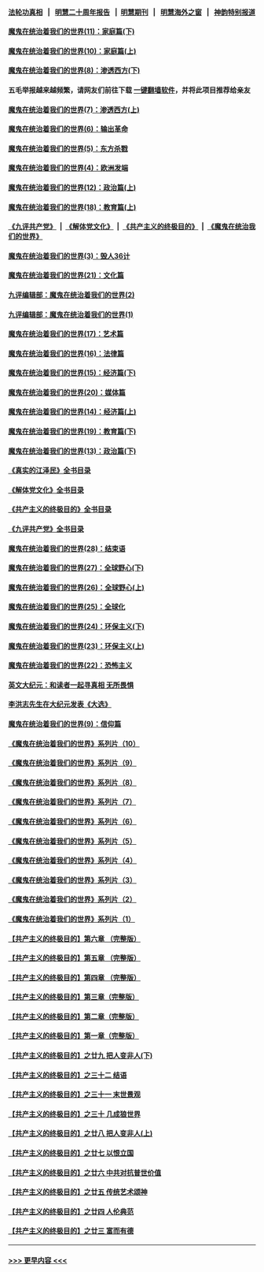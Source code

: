 #### [法轮功真相](https://github.com/gfw-breaker/truth/blob/master/README.md?t=0) &nbsp;&nbsp;|&nbsp;&nbsp; [明慧二十周年报告](https://github.com/gfw-breaker/mh-reports/blob/master/README.md?t=0) &nbsp;&nbsp;|&nbsp;&nbsp;[明慧期刊](https://github.com/gfw-breaker/mh-qikan) &nbsp;&nbsp;|&nbsp;&nbsp; [明慧海外之窗](https://github.com/gfw-breaker/mh-news/blob/master/README.md?t=0) &nbsp;&nbsp;|&nbsp;&nbsp; [神韵特别报道](https://github.com/gfw-breaker/mh-news/blob/master/shenyun.md?t=0)
#### [魔鬼在统治着我们的世界(11)：家庭篇(下)](../pages/nsc422/n10440961.md?t=11212001) 
#### [魔鬼在统治着我们的世界(10)：家庭篇(上)](../pages/nsc422/n10435448.md?t=11212001) 
#### [魔鬼在统治着我们的世界(8)：渗透西方(下)](../pages/nsc422/n10429603.md?t=11212001) 
#### 五毛举报越来越频繁，请网友们前往下载 [一键翻墙软件](https://github.com/gfw-breaker/ssr-accounts)，并将此项目推荐给亲友
#### [魔鬼在统治着我们的世界(7)：渗透西方(上)](../pages/nsc422/n10426013.md?t=11212001) 
#### [魔鬼在统治着我们的世界(6)：输出革命](../pages/nsc422/n10421536.md?t=11212001) 
#### [魔鬼在统治着我们的世界(5)：东方杀戮](../pages/nsc422/n10417707.md?t=11212001) 
#### [魔鬼在统治着我们的世界(4)：欧洲发端](../pages/nsc422/n10414890.md?t=11212001) 
#### [魔鬼在统治着我们的世界(12)：政治篇(上)](../pages/nsc422/n10444576.md?t=11212001) 
#### [魔鬼在统治着我们的世界(18)：教育篇(上)](../pages/nsc422/n10526970.md?t=11212001) 
#### [《九评共产党》](https://github.com/begood0513/9ping.md/blob/master/README.md) &nbsp;|&nbsp; [《解体党文化》](../../../../jtdwh.md/blob/master/README.md)  &nbsp;|&nbsp; [《共产主义的终极目的》](../../../../gczydzjmd.md/blob/master/README.md) &nbsp;|&nbsp; [《魔鬼在统治我们的世界》](../../../../mgztzwmdsj.md/blob/master/README.md) 
#### [魔鬼在统治着我们的世界(3)：毁人36计](../pages/nsc422/n10411583.md?t=11212001) 
#### [魔鬼在统治着我们的世界(21)：文化篇](../pages/nsc422/n10597706.md?t=11212001) 
#### [九评编辑部：魔鬼在统治着我们的世界(2)](../pages/nsc422/n10410036.md?t=11212001) 
#### [九评编辑部：魔鬼在统治着我们的世界(1)](../pages/nsc422/n10406825.md?t=11212001) 
#### [魔鬼在统治着我们的世界(17)：艺术篇](../pages/nsc422/n10499093.md?t=11212001) 
#### [魔鬼在统治着我们的世界(16)：法律篇](../pages/nsc422/n10485969.md?t=11212001) 
#### [魔鬼在统治着我们的世界(15)：经济篇(下)](../pages/nsc422/n10469975.md?t=11212001) 
#### [魔鬼在统治着我们的世界(20)：媒体篇](../pages/nsc422/n10586579.md?t=11212001) 
#### [魔鬼在统治着我们的世界(14)：经济篇(上)](../pages/nsc422/n10457370.md?t=11212001) 
#### [魔鬼在统治着我们的世界(19)：教育篇(下)](../pages/nsc422/n10564808.md?t=11212001) 
#### [魔鬼在统治着我们的世界(13)：政治篇(下)](../pages/nsc422/n10448270.md?t=11212001) 
#### [《真实的江泽民》全书目录](../pages/nsc422/n13721399.md?t=11212001) 
#### [《解体党文化》全书目录](../pages/nsc422/n13721157.md?t=11212001) 
#### [《共产主义的终极目的》全书目录](../pages/nsc422/n13721048.md?t=11212001) 
#### [《九评共产党》全书目录](../pages/nsc422/n13708085.md?t=11212001) 
#### [魔鬼在统治着我们的世界(28)：结束语](../pages/nsc422/n10936246.md?t=11212001) 
#### [魔鬼在统治着我们的世界(27)：全球野心(下)](../pages/nsc422/n10928319.md?t=11212001) 
#### [魔鬼在统治着我们的世界(26)：全球野心(上)](../pages/nsc422/n10900318.md?t=11212001) 
#### [魔鬼在统治着我们的世界(25)：全球化](../pages/nsc422/n10788205.md?t=11212001) 
#### [魔鬼在统治着我们的世界(24)：环保主义(下)](../pages/nsc422/n10695307.md?t=11212001) 
#### [魔鬼在统治着我们的世界(23)：环保主义(上)](../pages/nsc422/n10688613.md?t=11212001) 
#### [魔鬼在统治着我们的世界(22)：恐怖主义](../pages/nsc422/n10614727.md?t=11212001) 
#### [英文大纪元：和读者一起寻真相 无所畏惧](../pages/nsc422/n12542027.md?t=11212001) 
#### [李洪志先生在大纪元发表《大选》](../pages/nsc422/n12534746.md?t=11212001) 
#### [魔鬼在统治着我们的世界(9)：信仰篇](../pages/nsc422/n10432159.md?t=11212001) 
#### [《魔鬼在统治着我们的世界》系列片（10）](../pages/nsc422/n12292670.md?t=11212001) 
#### [《魔鬼在统治着我们的世界》系列片（9）](../pages/nsc422/n12290859.md?t=11212001) 
#### [《魔鬼在统治着我们的世界》系列片（8）](../pages/nsc422/n12287445.md?t=11212001) 
#### [《魔鬼在统治着我们的世界》系列片（7）](../pages/nsc422/n12283425.md?t=11212001) 
#### [《魔鬼在统治着我们的世界》系列片（6）](../pages/nsc422/n12282314.md?t=11212001) 
#### [《魔鬼在统治着我们的世界》系列片（5）](../pages/nsc422/n12281419.md?t=11212001) 
#### [《魔鬼在统治着我们的世界》系列片（4）](../pages/nsc422/n12274024.md?t=11212001) 
#### [《魔鬼在统治着我们的世界》系列片（3）](../pages/nsc422/n12271322.md?t=11212001) 
#### [《魔鬼在统治着我们的世界》系列片（2）](../pages/nsc422/n12269049.md?t=11212001) 
#### [《魔鬼在统治着我们的世界》系列片（1）](../pages/nsc422/n12267575.md?t=11212001) 
#### [【共产主义的终极目的】第六章 （完整版）](../pages/nsc422/n11428913.md?t=11212001) 
#### [【共产主义的终极目的】第五章 （完整版）](../pages/nsc422/n11428912.md?t=11212001) 
#### [【共产主义的终极目的】第四章 （完整版）](../pages/nsc422/n11428907.md?t=11212001) 
#### [【共产主义的终极目的】第三章（完整版）](../pages/nsc422/n11428848.md?t=11212001) 
#### [【共产主义的终极目的】第二章（完整版）](../pages/nsc422/n11428831.md?t=11212001) 
#### [【共产主义的终极目的】第一章（完整版）](../pages/nsc422/n11417651.md?t=11212001) 
#### [【共产主义的终极目的】之廿九 把人变非人(下)](../pages/nsc422/n11344140.md?t=11212001) 
#### [【共产主义的终极目的】之三十二 结语](../pages/nsc422/n11360535.md?t=11212001) 
#### [【共产主义的终极目的】之三十一 末世景观](../pages/nsc422/n11351129.md?t=11212001) 
#### [【共产主义的终极目的】之三十 几成狼世界](../pages/nsc422/n11348280.md?t=11212001) 
#### [【共产主义的终极目的】之廿八 把人变非人(上)](../pages/nsc422/n11340492.md?t=11212001) 
#### [【共产主义的终极目的】之廿七 以恨立国](../pages/nsc422/n11336944.md?t=11212001) 
#### [【共产主义的终极目的】之廿六 中共对抗普世价值](../pages/nsc422/n11324785.md?t=11212001) 
#### [【共产主义的终极目的】之廿五 传统艺术颂神](../pages/nsc422/n11296396.md?t=11212001) 
#### [【共产主义的终极目的】之廿四 人伦典范](../pages/nsc422/n11296397.md?t=11212001) 
#### [【共产主义的终极目的】之廿三 富而有德](../pages/nsc422/n11283598.md?t=11212001) 

----
#### [ >>> 更早内容 <<< ](../indexes/nsc422-earlier.md)
